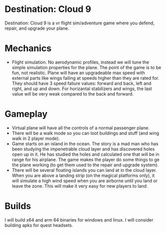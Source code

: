 # Destination: Cloud 9
Destination: Cloud 9 is a vr flight sim/adventure game where you defend, repair, and upgrade your plane.
# Mechanics
- Flight simulation. No aerodynamic profiles, instead we will tune the simple simulation properties for the plane. The point of the game is to be fun, not realistic.
  Plane will have an upgradeable max speed with external parts like wings failing at speeds higher than they are rated for. They should have 3 speed faliure values: forward and back, left and right, and up and down. For horizantal stabilizers and wings, the last value will be very weak compared to the back and forward.

# Gameplay
- Virtual plane will have all the controls of a normal passenger plane.
- There will be a walk mode so you can loot buildings and stuff (and wing walk in 2 player mode).
- Game starts on an island in the ocean. The story is a mad man who has been studying the impenetrable cloud layer and has discovered holes open up in it. He has studied the holes and calculated one that will be in range for his airplane. The game makes the player do some things to ge the plane working (to get them used to the repair and upgrade system).
- There will be several floating islands you can land at in the cloud layer. When you are above a landing strip (on the magical platforms only), it will simulate a high wind speed when you are airborne until you land or leave the zone. This will make it very easy for new players to land.
# Builds
  I will build x64 and arm 64 binaries for windows and linux. I will consider building apks for quest headsets.
